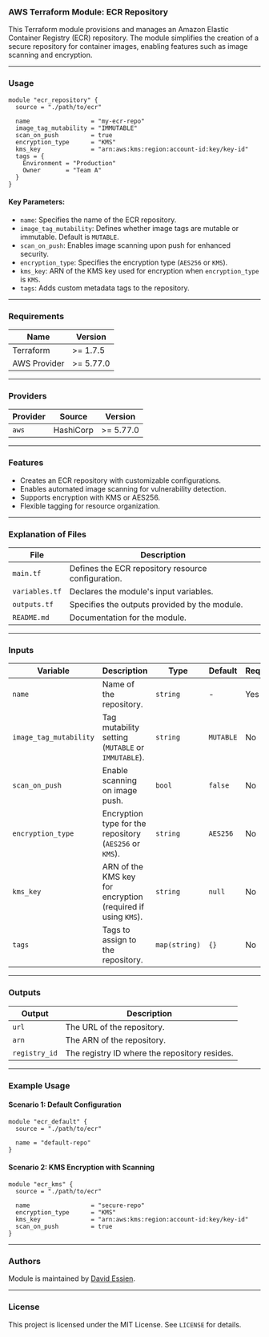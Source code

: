 ### AWS Terraform Module: ECR Repository

This Terraform module provisions and manages an Amazon Elastic Container Registry (ECR) repository. The module simplifies the creation of a secure repository for container images, enabling features such as image scanning and encryption.

---

### Usage

```hcl
module "ecr_repository" {
  source = "./path/to/ecr"

  name                 = "my-ecr-repo"
  image_tag_mutability = "IMMUTABLE"
  scan_on_push         = true
  encryption_type      = "KMS"
  kms_key              = "arn:aws:kms:region:account-id:key/key-id"
  tags = {
    Environment = "Production"
    Owner       = "Team A"
  }
}
```

#### Key Parameters:

- `name`: Specifies the name of the ECR repository.
- `image_tag_mutability`: Defines whether image tags are mutable or immutable. Default is `MUTABLE`.
- `scan_on_push`: Enables image scanning upon push for enhanced security.
- `encryption_type`: Specifies the encryption type (`AES256` or `KMS`).
- `kms_key`: ARN of the KMS key used for encryption when `encryption_type` is `KMS`.
- `tags`: Adds custom metadata tags to the repository.

---

### Requirements

| Name         | Version   |
| ------------ | --------- |
| Terraform    | >= 1.7.5  |
| AWS Provider | >= 5.77.0 |

---

### Providers

| Provider | Source    | Version   |
| -------- | --------- | --------- |
| `aws`    | HashiCorp | >= 5.77.0 |

---

### Features

- Creates an ECR repository with customizable configurations.
- Enables automated image scanning for vulnerability detection.
- Supports encryption with KMS or AES256.
- Flexible tagging for resource organization.

---

### Explanation of Files

| File           | Description                                        |
| -------------- | -------------------------------------------------- |
| `main.tf`      | Defines the ECR repository resource configuration. |
| `variables.tf` | Declares the module's input variables.             |
| `outputs.tf`   | Specifies the outputs provided by the module.      |
| `README.md`    | Documentation for the module.                      |

---

### Inputs

| Variable               | Description                                                  | Type          | Default   | Required |
| ---------------------- | ------------------------------------------------------------ | ------------- | --------- | -------- |
| `name`                 | Name of the repository.                                      | `string`      | -         | Yes      |
| `image_tag_mutability` | Tag mutability setting (`MUTABLE` or `IMMUTABLE`).           | `string`      | `MUTABLE` | No       |
| `scan_on_push`         | Enable scanning on image push.                               | `bool`        | `false`   | No       |
| `encryption_type`      | Encryption type for the repository (`AES256` or `KMS`).      | `string`      | `AES256`  | No       |
| `kms_key`              | ARN of the KMS key for encryption (required if using `KMS`). | `string`      | `null`    | No       |
| `tags`                 | Tags to assign to the repository.                            | `map(string)` | `{}`      | No       |

---

### Outputs

| Output        | Description                                   |
| ------------- | --------------------------------------------- |
| `url`         | The URL of the repository.                    |
| `arn`         | The ARN of the repository.                    |
| `registry_id` | The registry ID where the repository resides. |

---

### Example Usage

#### Scenario 1: Default Configuration

```hcl
module "ecr_default" {
  source = "./path/to/ecr"

  name = "default-repo"
}
```

#### Scenario 2: KMS Encryption with Scanning

```hcl
module "ecr_kms" {
  source = "./path/to/ecr"

  name                 = "secure-repo"
  encryption_type      = "KMS"
  kms_key              = "arn:aws:kms:region:account-id:key/key-id"
  scan_on_push         = true
}
```

---

### Authors

Module is maintained by [David Essien](https://davidessien.com).

---

### License

This project is licensed under the MIT License. See `LICENSE` for details.
